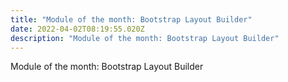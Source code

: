 ```yaml
---
title: "Module of the month: Bootstrap Layout Builder"
date: 2022-04-02T08:19:55.020Z
description: "Module of the month: Bootstrap Layout Builder"
---
```

Module of the month: Bootstrap Layout Builder